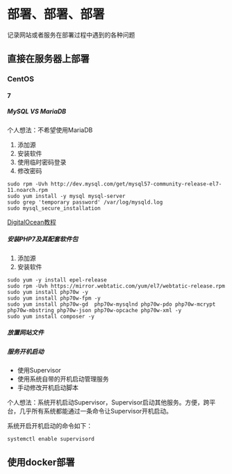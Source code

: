 # 部署、部署、部署

记录网站或者服务在部署过程中遇到的各种问题

## 直接在服务器上部署

### CentOS 

#### 7

##### MySQL VS MariaDB

个人想法：不希望使用MariaDB

1. 添加源
2. 安装软件
3. 使用临时密码登录
4. 修改密码

```
sudo rpm -Uvh http://dev.mysql.com/get/mysql57-community-release-el7-11.noarch.rpm
sudo yum install -y mysql mysql-server
sudo grep 'temporary password' /var/log/mysqld.log
sudo mysql_secure_installation

```

[DigitalOcean教程](https://www.digitalocean.com/community/tutorials/how-to-install-mysql-on-centos-7)

##### 安装PHP7及其配套软件包

1. 添加源
2. 安装软件

```
sudo yum -y install epel-release
sudo rpm -Uvh https://mirror.webtatic.com/yum/el7/webtatic-release.rpm
sudo yum install php70w -y
sudo yum install php70w-fpm -y
sudo yum install php70w-gd  php70w-mysqlnd php70w-pdo php70w-mcrypt php70w-mbstring php70w-json php70w-opcache php70w-xml -y
sudo yum install composer -y
```

##### 放置网站文件



##### 服务开机启动

- 使用Supervisor
- 使用系统自带的开机启动管理服务
- 手动修改开机启动脚本

个人想法：系统开机启动Supervisor，Supervisor启动其他服务。方便，跨平台，几乎所有系统都能通过一条命令让Supervisor开机启动。

系统开启开机启动的命令如下：

```
systemctl enable supervisord
```


## 使用docker部署



